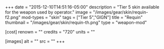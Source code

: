 +++
date = "2015-12-10T14:51:16-05:00"
description = "Tier 5 skin available for the weapon used by operator."
image = "/images/gear/skin/requin-f2.png"
mod-types = "skin"
tags = ["Tier 5","GIGN"]
title = "Requin"
thumbnail = "/images/gear/skin/requin-th.png"
type = "weapon-mod"

[cost]
  renown = ""
  credits = "720"
  units = ""

[images]
  alt = ""
  src = ""
+++
